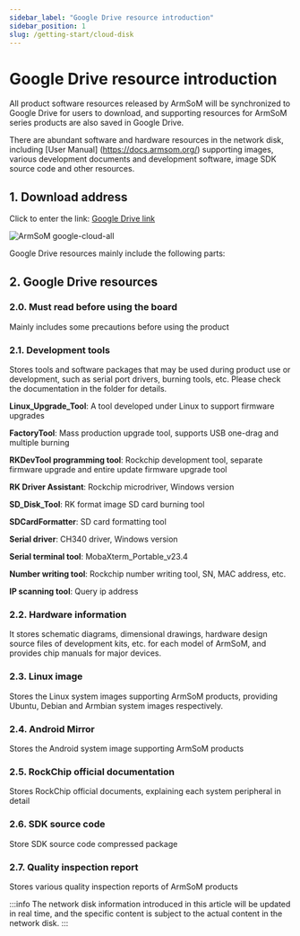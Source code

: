 ```yaml
---
sidebar_label: "Google Drive resource introduction"
sidebar_position: 1
slug: /getting-start/cloud-disk
---
```


# Google Drive resource introduction

All product software resources released by ArmSoM will be synchronized to Google Drive for users to download, and supporting resources for ArmSoM series products are also saved in Google Drive.

There are abundant software and hardware resources in the network disk, including [User Manual] (https://docs.armsom.org/) supporting images, various development documents and development software, image SDK source code and other resources.

## 1. Download address

Click to enter the link: [Google Drive link](https://drive.google.com/drive/folders/1x2KOX1F4-DVyyV_9qfdH28PWIORcWH56?usp=drive_link)

![ArmSoM google-cloud-all](/img/general-tutorial/google-cloud-all.png)

Google Drive resources mainly include the following parts:

## 2. Google Drive resources
### 2.0. Must read before using the board

Mainly includes some precautions before using the product

### 2.1. Development tools

Stores tools and software packages that may be used during product use or development, such as serial port drivers, burning tools, etc. Please check the documentation in the folder for details.

**Linux_Upgrade_Tool**: A tool developed under Linux to support firmware upgrades

**FactoryTool**: Mass production upgrade tool, supports USB one-drag and multiple burning

**RKDevTool programming tool**: Rockchip development tool, separate firmware upgrade and entire update firmware upgrade tool
 
**RK Driver Assistant**: Rockchip microdriver, Windows version

**SD_Disk_Tool**: RK format image SD card burning tool
 
**SDCardFormatter**: SD card formatting tool
 
**Serial driver**: CH340 driver, Windows version
 
**Serial terminal tool**: MobaXterm_Portable_v23.4

**Number writing tool**: Rockchip number writing tool, SN, MAC address, etc.

**IP scanning tool**: Query ip address

### 2.2. Hardware information
It stores schematic diagrams, dimensional drawings, hardware design source files of development kits, etc. for each model of ArmSoM, and provides chip manuals for major devices.

### 2.3. Linux image
Stores the Linux system images supporting ArmSoM products, providing Ubuntu, Debian and Armbian system images respectively.

### 2.4. Android Mirror
Stores the Android system image supporting ArmSoM products

### 2.5. RockChip official documentation
Stores RockChip official documents, explaining each system peripheral in detail

### 2.6. SDK source code
Store SDK source code compressed package

### 2.7. Quality inspection report
Stores various quality inspection reports of ArmSoM products

:::info
The network disk information introduced in this article will be updated in real time, and the specific content is subject to the actual content in the network disk.
:::